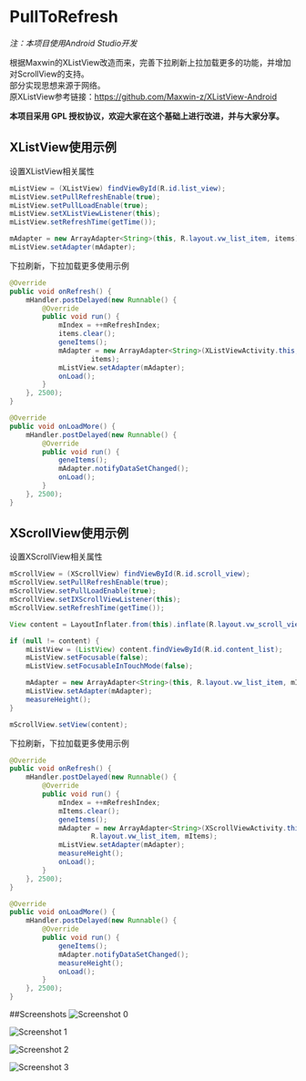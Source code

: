 PullToRefresh
===========

*注：本项目使用Android Studio开发*

根据Maxwin的XListView改造而来，完善下拉刷新上拉加载更多的功能，并增加对ScrollView的支持。<br>
部分实现思想来源于网络。<br>
原XListView参考链接：https://github.com/Maxwin-z/XListView-Android<br>

**本项目采用 GPL 授权协议，欢迎大家在这个基础上进行改进，并与大家分享。**

## **XListView使用示例** ##

设置XListView相关属性<br>
```java
mListView = (XListView) findViewById(R.id.list_view);
mListView.setPullRefreshEnable(true);
mListView.setPullLoadEnable(true);
mListView.setXListViewListener(this);
mListView.setRefreshTime(getTime());

mAdapter = new ArrayAdapter<String>(this, R.layout.vw_list_item, items);
mListView.setAdapter(mAdapter);
```

下拉刷新，下拉加载更多使用示例<br>
```java
@Override
public void onRefresh() {
    mHandler.postDelayed(new Runnable() {
        @Override
        public void run() {
            mIndex = ++mRefreshIndex;
            items.clear();
            geneItems();
            mAdapter = new ArrayAdapter<String>(XListViewActivity.this, R.layout.vw_list_item,
                    items);
            mListView.setAdapter(mAdapter);
            onLoad();
        }
    }, 2500);
}

@Override
public void onLoadMore() {
    mHandler.postDelayed(new Runnable() {
        @Override
        public void run() {
            geneItems();
            mAdapter.notifyDataSetChanged();
            onLoad();
        }
    }, 2500);
}
```


## **XScrollView使用示例** ##

设置XScrollView相关属性<br>
```java
mScrollView = (XScrollView) findViewById(R.id.scroll_view);
mScrollView.setPullRefreshEnable(true);
mScrollView.setPullLoadEnable(true);
mScrollView.setIXScrollViewListener(this);
mScrollView.setRefreshTime(getTime());

View content = LayoutInflater.from(this).inflate(R.layout.vw_scroll_view_content, null);

if (null != content) {
    mListView = (ListView) content.findViewById(R.id.content_list);
    mListView.setFocusable(false);
    mListView.setFocusableInTouchMode(false);

    mAdapter = new ArrayAdapter<String>(this, R.layout.vw_list_item, mItems);
    mListView.setAdapter(mAdapter);
    measureHeight();
}

mScrollView.setView(content);
```

下拉刷新，下拉加载更多使用示例<br>
```java
@Override
public void onRefresh() {
    mHandler.postDelayed(new Runnable() {
        @Override
        public void run() {
            mIndex = ++mRefreshIndex;
            mItems.clear();
            geneItems();
            mAdapter = new ArrayAdapter<String>(XScrollViewActivity.this,
                    R.layout.vw_list_item, mItems);
            mListView.setAdapter(mAdapter);
            measureHeight();
            onLoad();
        }
    }, 2500);
}

@Override
public void onLoadMore() {
    mHandler.postDelayed(new Runnable() {
        @Override
        public void run() {
            geneItems();
            mAdapter.notifyDataSetChanged();
            measureHeight();
            onLoad();
        }
    }, 2500);
}
```

##Screenshots
![Screenshot 0](https://raw.github.com/MarkMjw/PullToRefresh/master/Screenshots/0.png)

![Screenshot 1](https://raw.github.com/MarkMjw/PullToRefresh/master/Screenshots/1.png)

![Screenshot 2](https://raw.github.com/MarkMjw/PullToRefresh/master/Screenshots/2.png)

![Screenshot 3](https://raw.github.com/MarkMjw/PullToRefresh/master/Screenshots/3.png)
